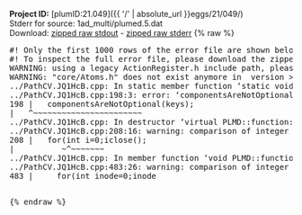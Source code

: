**Project ID:** [plumID:21.049]({{ '/' | absolute_url }}eggs/21/049/)  
Stderr for source:  1ad_multi/plumed.5.dat   
Download: [zipped raw stdout](plumed.5.dat.plumed.stdout.txt.zip) - [zipped raw stderr](plumed.5.dat.plumed.stderr.txt.zip) 
{% raw %}
<pre>
#! Only the first 1000 rows of the error file are shown below
#! To inspect the full error file, please download the zipped raw stderr file above
WARNING: using a legacy ActionRegister.h include path, please use <<#include "core/ActionRegister.h">>
WARNING: "core/Atoms.h" does not exist anymore in  version >=2.10, you should change your code.
../PathCV.JQ1HcB.cpp: In static member function ‘static void PLMD::function::PathCV::registerKeywords(PLMD::Keywords&)’:
../PathCV.JQ1HcB.cpp:198:3: error: ‘componentsAreNotOptional’ was not declared in this scope
198 |   componentsAreNotOptional(keys);
|   ^~~~~~~~~~~~~~~~~~~~~~~~
../PathCV.JQ1HcB.cpp: In destructor ‘virtual PLMD::function::PathCV::~PathCV()’:
../PathCV.JQ1HcB.cpp:208:16: warning: comparison of integer expressions of different signedness: ‘int’ and ‘unsigned int’ [-Wsign-compare]
208 |   for(int i=0;i<mw_n_;++i){
|               ~^~~~~~
../PathCV.JQ1HcB.cpp: In constructor ‘PLMD::function::PathCV::PathCV(const PLMD::ActionOptions&)’:
../PathCV.JQ1HcB.cpp:236:16: warning: comparison of integer expressions of different signedness: ‘int’ and ‘unsigned int’ [-Wsign-compare]
236 |   for(int i=0;i<mw_n_;++i){
|               ~^~~~~~
../PathCV.JQ1HcB.cpp:259:11: warning: comparison of integer expressions of different signedness: ‘int’ and ‘unsigned int’ [-Wsign-compare]
259 |       if(i==mw_id_) ifiles[i]->close();
|          ~^~~~~~~~
../PathCV.JQ1HcB.cpp: In member function ‘void PLMD::function::PathCV::generatePath()’:
../PathCV.JQ1HcB.cpp:483:26: warning: comparison of integer expressions of different signedness: ‘int’ and ‘unsigned int’ [-Wsign-compare]
483 |     for(int inode=0;inode<nnodes;inode++){
|                     ~~~~~^~~~~~~
../PathCV.JQ1HcB.cpp: In member function ‘void PLMD::function::PathCV::readMultipleWalkers()’:
../PathCV.JQ1HcB.cpp:941:16: warning: comparison of integer expressions of different signedness: ‘int’ and ‘unsigned int’ [-Wsign-compare]
941 |   for(int i=0;i<mw_n_;++i){
|               ~^~~~~~
../PathCV.JQ1HcB.cpp:942:9: warning: comparison of integer expressions of different signedness: ‘int’ and ‘unsigned int’ [-Wsign-compare]
942 |     if(i==mw_id_) continue;
|        ~^~~~~~~~
../PathCV.JQ1HcB.cpp:957:5: error: invalid use of incomplete type ‘class PLMD::Communicator’
957 |     comm.Barrier();
|     ^~~~
In file included from /home/runner/opt/include/plumed/function/../core/../tools/OFile.h:25,
from /home/runner/opt/include/plumed/function/../core/../tools/Log.h:25,
from /home/runner/opt/include/plumed/function/../core/Action.h:30,
from /home/runner/opt/include/plumed/function/../core/ActionWithValue.h:25,
from /home/runner/opt/include/plumed/function/Function.h:25,
from ../PathCV.JQ1HcB.cpp:22:
/home/runner/opt/include/plumed/function/../core/../tools/FileBase.h:29:7: note: forward declaration of ‘class PLMD::Communicator’
29 | class Communicator;
|       ^~~~~~~~~~~~
../PathCV.JQ1HcB.cpp:958:5: error: invalid use of incomplete type ‘class PLMD::Communicator’
958 |     multi_sim_comm.Barrier();
|     ^~~~~~~~~~~~~~
/home/runner/opt/include/plumed/function/../core/../tools/FileBase.h:29:7: note: forward declaration of ‘class PLMD::Communicator’
29 | class Communicator;
|       ^~~~~~~~~~~~
terminate called after throwing an instance of 'PLMD::Plumed::ExceptionError'
what():
(core/PlumedMain.cpp:1499) void PLMD::PlumedMain::load(const std::string&)
An error happened while executing command env PLUMED_ROOT='/home/runner/opt/lib/plumed' PLUMED_VERSION='2.10b' PLUMED_HTMLDIR='/home/runner/opt/share/doc/plumed' PLUMED_INCLUDEDIR='/home/runner/opt/include' PLUMED_PROGRAM_NAME='plumed' PLUMED_IS_INSTALLED='yes' "/home/runner/opt/lib/plumed"/scripts/mklib.sh -n -o ./../PathCV.2.10b.so ../PathCV.cpp

[fv-az2027-338:07582] *** Process received signal ***
[fv-az2027-338:07582] Signal: Aborted (6)
[fv-az2027-338:07582] Signal code:  (-6)
[fv-az2027-338:07582] [ 0] /lib/x86_64-linux-gnu/libc.so.6(+0x45330)[0x7f98e2a45330]
[fv-az2027-338:07582] [ 1] /lib/x86_64-linux-gnu/libc.so.6(pthread_kill+0x11c)[0x7f98e2a9eb2c]
[fv-az2027-338:07582] [ 2] /lib/x86_64-linux-gnu/libc.so.6(gsignal+0x1e)[0x7f98e2a4527e]
[fv-az2027-338:07582] [ 3] /lib/x86_64-linux-gnu/libc.so.6(abort+0xdf)[0x7f98e2a288ff]
[fv-az2027-338:07582] [ 4] /lib/x86_64-linux-gnu/libstdc++.so.6(+0xa5ff5)[0x7f98e2ea5ff5]
[fv-az2027-338:07582] [ 5] /lib/x86_64-linux-gnu/libstdc++.so.6(+0xbb0da)[0x7f98e2ebb0da]
[fv-az2027-338:07582] [ 6] /lib/x86_64-linux-gnu/libstdc++.so.6(_ZSt10unexpectedv+0x0)[0x7f98e2ea5a55]
[fv-az2027-338:07582] [ 7] /lib/x86_64-linux-gnu/libstdc++.so.6(+0xa5a6f)[0x7f98e2ea5a6f]
[fv-az2027-338:07582] [ 8] plumed(+0x146dd)[0x55c30012a6dd]
[fv-az2027-338:07582] [ 9] /lib/x86_64-linux-gnu/libc.so.6(+0x2a1ca)[0x7f98e2a2a1ca]
[fv-az2027-338:07582] [10] /lib/x86_64-linux-gnu/libc.so.6(__libc_start_main+0x8b)[0x7f98e2a2a28b]
[fv-az2027-338:07582] [11] plumed(+0x15365)[0x55c30012b365]
[fv-az2027-338:07582] *** End of error message ***
</pre>
{% endraw %}
